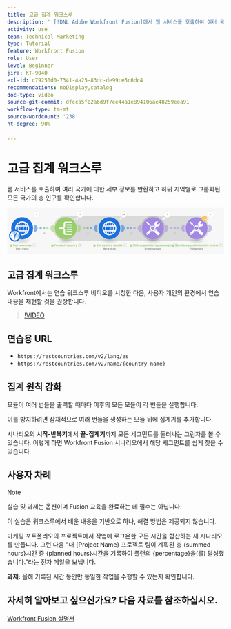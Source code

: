 ```yaml
---
title: 고급 집계 워크스루
description: ' [!DNL Adobe Workfront Fusion]에서 웹 서비스를 호출하여 여러 국가에 대한 세부 정보를 반환하고 하위 지역별로 그룹화된 인구를 확인하는 방법을 알아봅니다.'
activity: use
team: Technical Marketing
type: Tutorial
feature: Workfront Fusion
role: User
level: Beginner
jira: KT-9040
exl-id: c79250d0-7341-4a25-83dc-de99ce5c6dc4
recommendations: noDisplay,catalog
doc-type: video
source-git-commit: dfcca5f02a6d9f7ee44a1e894106ae48259eea91
workflow-type: tm+mt
source-wordcount: '238'
ht-degree: 90%

---
```


# 고급 집계 워크스루

웹 서비스를 호출하여 여러 국가에 대한 세부 정보를 반환하고 하위 지역별로 그룹화된 모든 국가의 총 인구를 확인합니다.

![Fusion 시나리오의 이미지](assets/iteration-and-aggregation-3.png)

## 고급 집계 워크스루

Workfront에서는 연습 워크스루 비디오를 시청한 다음, 사용자 개인의 환경에서 연습 내용을 재현할 것을 권장합니다.

>[!VIDEO](https://video.tv.adobe.com/v/335281/?quality=12&learn=on&enablevpops)

## 연습용 URL

* `https://restcountries.com/v2/lang/es`
* `https://restcountries.com/v2/name/{country name}`



## 집계 원칙 강화

모듈이 여러 번들을 출력할 때마다 이후의 모든 모듈이 각 번들을 실행합니다.

이를 방지하려면 잠재적으로 여러 번들을 생성하는 모듈 뒤에 집계기를 추가합니다.

시나리오의 **시작-반복기**&#x200B;에서 **끝-집계기**&#x200B;까지 모든 세그먼트를 둘러싸는 그림자를 볼 수 있습니다. 이렇게 하면 Workfront Fusion 시나리오에서 해당 세그먼트를 쉽게 찾을 수 있습니다.

## 사용자 차례

>[!NOTE]
>
>실습 및 과제는 옵션이며 Fusion 교육을 완료하는 데 필수는 아닙니다.

이 실습은 워크스루에서 배운 내용을 기반으로 하나, 해결 방법은 제공되지 않습니다.

마케팅 포트폴리오의 프로젝트에서 작업에 로그온한 모든 시간을 합산하는 새 시나리오를 만듭니다. 그런 다음 &quot;내 {Project Name} 프로젝트 팀이 계획된 총 {summed hours}시간 중 {planned hours}시간을 기록하여 플랜의 {percentage}을(를) 달성했습니다.&quot;라는 전자 메일을 보냅니다.

**과제:** 올해 기록된 시간 동안만 동일한 작업을 수행할 수 있는지 확인합니다.

## 자세히 알아보고 싶으신가요? 다음 자료를 참조하십시오.

[Workfront Fusion 설명서](https://experienceleague.adobe.com/ko/docs/workfront-fusion/using/get-started-with-fusion/understand-workfront-fusion/workfront-fusion-overview)
